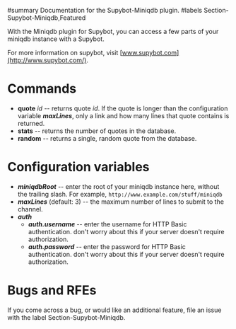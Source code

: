﻿﻿#summary Documentation for the Supybot-Miniqdb plugin.
#labels Section-Supybot-Miniqdb,Featured

With the Miniqdb plugin for Supybot, you can access a few parts of your miniqdb instance with a Supybot.

For more information on supybot, visit [www.supybot.com](http://www.supybot.com/).

# Commands #
  * **quote** _id_ -- returns quote _id_. If the quote is longer than the configuration variable _**maxLines**_, only a link and how many lines that quote contains is returned.
  * **stats** -- returns the number of quotes in the database.
  * **random** -- returns a single, random quote from the database.

# Configuration variables #
  * _**miniqdbRoot**_ -- enter the root of your miniqdb instance here, without the trailing slash. For example, `http://www.example.com/stuff/miniqdb`
  * _**maxLines**_ (default: 3) -- the maximum number of lines to submit to the channel.
  * _**auth**_
    * _**auth.username**_ -- enter the username for HTTP Basic authentication. don't worry about this if your server doesn't require authorization.
    * _**auth.password**_ -- enter the password for HTTP Basic authentication. don't worry about this if your server doesn't require authorization.

# Bugs and RFEs #
If you come across a bug, or would like an additional feature, file an issue with the label Section-Supybot-Miniqdb.